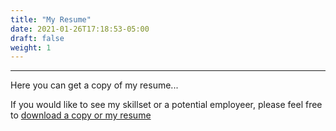 ```yaml
---
title: "My Resume"
date: 2021-01-26T17:18:53-05:00
draft: false
weight: 1
---
```


---

Here you can get a copy of my resume...

<!--more-->

If you would like to see my skillset or a potential employeer, please feel free to [download a copy or my resume](/files/Brandon_McBride_Resume.pdf)


